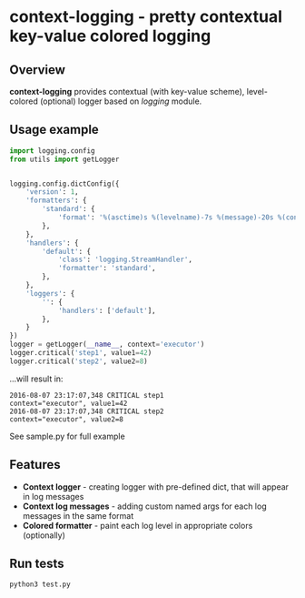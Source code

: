 # context-logging - pretty contextual key-value colored logging

## Overview

**context-logging** provides contextual (with key-value scheme), level-colored (optional) logger based on _logging_ module.

## Usage example

```python
import logging.config
from utils import getLogger


logging.config.dictConfig({
    'version': 1,
    'formatters': {
        'standard': {
            'format': '%(asctime)s %(levelname)-7s %(message)-20s %(context)s',
        },
    },
    'handlers': {
        'default': {
            'class': 'logging.StreamHandler',
            'formatter': 'standard',
        },
    },
    'loggers': {
        '': {
            'handlers': ['default'],
        },
    }
})
logger = getLogger(__name__, context='executor')
logger.critical('step1', value1=42)
logger.critical('step2', value2=8)
```
...will result in:

```
2016-08-07 23:17:07,348 CRITICAL step1                context="executor", value1=42
2016-08-07 23:17:07,348 CRITICAL step2                context="executor", value2=8
```

See sample.py for full example

## Features

 * **Context logger** - creating logger with pre-defined dict, that will appear in log messages
 * **Context log messages** - adding custom named args for each log messages in the same format
 * **Colored formatter** - paint each log level in appropriate colors (optionally)

## Run tests

```bash
python3 test.py
```
